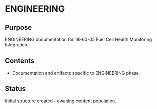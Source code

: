 # ENGINEERING

## Purpose
ENGINEERING documentation for 18-60-05 Fuel Cell Health Monitoring Integration.

## Contents
- Documentation and artifacts specific to ENGINEERING phase

## Status
Initial structure created - awaiting content population.
